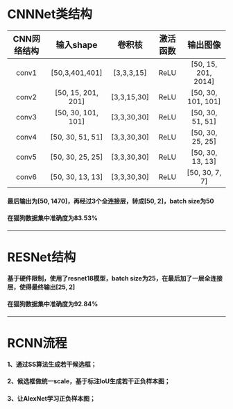 # CNNNet类结构

| <big>CNN网络结构 |    <big>输入shape    |  <big>卷积核   | <big>激活函数 |      <big>输出图像      |
|:------------:|:------------------:|:-----------:|:---------:|:-------------------:|
|    conv1     |   [50,3,401,401]   | [3,3,3,15]  |   ReLU    | [50, 15, 201, 2014] |
|    conv2     | [50, 15, 201, 201] | [3,3,15,30] |   ReLU    | [50, 30, 101, 101]  |
|    conv3     | [50, 30, 101, 101] | [3,3,30,30] |   ReLU    |  [50, 30, 51, 51]   |
|    conv4     |  [50, 30, 51, 51]  | [3,3,30,30] |   ReLU    |  [50, 30, 25, 25]   |
|    conv5     |  [50, 30, 25, 25]  | [3,3,30,30] |   ReLU    |  [50, 30, 13, 13]   |
|    conv6     |  [50, 30, 13, 13]  | [3,3,30,30] |   ReLU    |   [50, 30, 7, 7]    |
#### 最后输出为[50, 1470]，再经过3个全连接层，转成[50, 2]，batch size为50
#### 在猫狗数据集中准确度为83.53%
***
# RESNet结构
#### 基于硬件限制，使用了resnet18模型，batch size为25，在最后加了一层全连接层，使得最终输出[25, 2]
#### 在猫狗数据集中准确度为92.84%
***
# RCNN流程
#### 1、通过SS算法生成若干候选框；
#### 2、候选框做统一scale，基于标注IoU生成若干正负样本图；
#### 3、让AlexNet学习正负样本图；